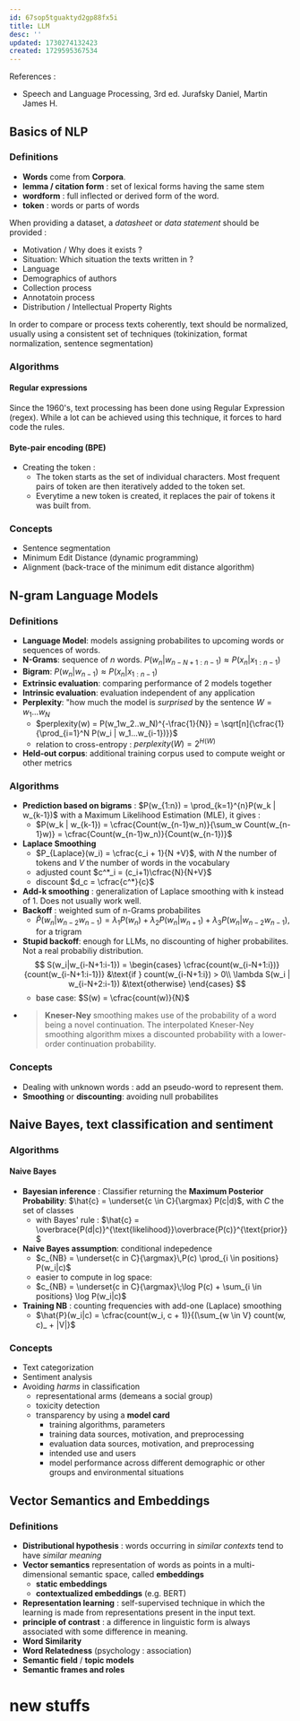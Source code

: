 ```yaml
---
id: 67sop5tguaktyd2gp88fx5i
title: LLM
desc: ''
updated: 1730274132423
created: 1729595367534
---
```


References : 
- Speech and Language Processing, 3rd ed. Jurafsky Daniel, Martin James H.


## Basics of NLP


### Definitions

- **Words** come from **Corpora**. 
- **lemma / citation form** : set of lexical forms having the same stem
- **wordform** : full inflected or derived form of the word.
- **token** : words or parts of words

When providing a dataset, a *datasheet* or *data statement* should be provided :
- Motivation / Why does it exists ?
- Situation: Which situation the texts written in ?
- Language
- Demographics of authors
- Collection process
- Annotatoin process
- Distribution / Intellectual Property Rights

In order to compare or process texts coherently, text should be normalized, usually using a consistent set of techniques (tokinization, format normalization, sentence segmentation)

### Algorithms 

#### Regular expressions

Since the 1960's, text processing has been done using Regular Expression (regex). While a lot can be achieved using this technique, it forces to hard code the rules.

#### Byte-pair encoding (BPE)

- Creating the token :
    - The token starts as the set of individual characters. Most frequent pairs of token are then iteratively added to the token set.
    - Everytime a new token is created, it replaces the pair of tokens it was built from.

### Concepts

- Sentence segmentation
- Minimum Edit Distance (dynamic programming)
- Alignment (back-trace of the minimum edit distance algorithm)


## N-gram Language Models

### Definitions

- **Language Model**: models assigning probabilites to upcoming words or sequences of words.
- **N-Grams**: sequence of *n* words. $P(w_n | w_{n-N+1:n-1}) \approx  P(x_n | x_{1:n-1})$
- **Bigram**: $P(w_n | w_{n-1}) \approx  P(x_n | x_{1:n-1})$
- **Extrinsic evaluation**: comparing performance of 2 models together
- **Intrinsic evaluation**: evaluation independent of any application
- **Perplexity**: "how much the model is *surprised* by the sentence $W=w_1...w_N$
  - $perplexity(w) = P(w_1w_2..w_N)^{-\frac{1}{N}} = \sqrt[n]{\cfrac{1}{\prod_{i=1}^N P(w_i | w_1...w_{i-1})}}$
  - relation to cross-entropy : $perplexity(W) = 2^{H(W)}$
- **Held-out corpus**: additional training corpus used to compute weight or other metrics

### Algorithms

- **Prediction based on bigrams** : $P(w_{1:n}) = \prod_{k=1}^{n}P(w_k | w_{k-1})$
with a Maximum Likelihood Estimation (MLE), it gives :
  - $P(w_k | w_{k-1}) = \cfrac{Count(w_{n-1}w_n)}{\sum_w Count(w_{n-1}w)} = \cfrac{Count(w_{n-1}w_n)}{Count(w_{n-1})}$
- **Laplace Smoothing**
  - $P_{Laplace}(w_i) = \cfrac{c_i + 1}{N +V}$, with $N$ the number of tokens and $V$ the number of words in the vocabulary
  - adjusted count $c^*_i = (c_i+1)\cfrac{N}{N+V}$
  - discount $d_c = \cfrac{c^*}{c}$
- **Add-k smoothing** : generalization of Laplace smoothing with k instead of 1. Does not usually work well.
- **Backoff** : weighted sum of n-Grams probabilites
  - $\hat{P}(w_n|w_{n-2}w_{n-1}) = \lambda_1 P(w_n) + \lambda_2 P(w_n | w_{n+1}) + \lambda_3 P(w_n|w_{n-2}w_{n-1})$, for a trigram
- **Stupid backoff**: enough for LLMs, no discounting of higher probabilites. Not a real probabiliy distribution.
$$
  S(w_i|w_{i-N+1:i-1}) =
    \begin{cases}
      \cfrac{count(w_{i-N+1:i})}{count(w_{i-N+1:i-1})} &\text{if } count(w_{i-N+1:i}) > 0\\
      \lambda S(w_i | w_{i-N+2:i-1}) &\text{otherwise}
    \end{cases} 
$$
  - base case: $S(w) = \cfrac{count(w)}{N}$
- > **Kneser-Ney** smoothing makes use of the probability of a word being a novel
continuation. The interpolated Kneser-Ney smoothing algorithm mixes a
discounted probability with a lower-order continuation probability.
  
### Concepts

- Dealing with unknown words : add an <UNK> pseudo-word to represent them.
- **Smoothing** or **discounting**: avoiding null probabilites

## Naive Bayes, text classification and sentiment

### Algorithms

#### Naive Bayes

- **Bayesian inference** : Classifier returning the **Maximum Posterior Probability**: $\hat{c} = \underset{c \in C}{\argmax} P(c|d)$, with $C$ the set of classes
  - with Bayes' rule : $\hat{c} = \overbrace{P(d|c)}^{\text{likelihood}}\overbrace{P(c)}^{\text{prior}}$
- **Naive Bayes assumption**: conditional indepedence
  - $c_{NB} = \underset{c in C}{\argmax}\,P(c) \prod_{i \in positions} P(w_i|c)$
  - easier to compute in log space:
  - $c_{NB} = \underset{c in C}{\argmax}\;\log P(c) + \sum_{i \in positions} \log P(w_i|c)$
- **Training NB** : counting frequencies with add-one (Laplace) smoothing 
  - $\hat{P}(w_i|c) = \cfrac{count(w_i, c + 1)}{(\sum_{w \in V} count(w, c)_ + |V|}$

### Concepts

- Text categorization
- Sentiment analysis
- Avoiding _harms_ in classification
  - representational arms (demeans a social group)
  - toxicity detection
  - transparency by using a **model card**
     - training algorithms, parameters
     - training data sources, motivation, and preprocessing
     - evaluation data sources, motivation, and preprocessing
     - intended use and users
     - model performance across different demographic or other groups and environmental situations

## Vector Semantics and Embeddings

### Definitions

- **Distributional hypothesis** : words occurring in _similar contexts_ tend to have _similar meaning_
- **Vector semantics** representation of words as points in a multi-dimensional semantic space, called **embeddings**
  - **static embeddings**
  - **contextualized embeddings** (e.g. BERT)
- **Representation learning** : self-supervised technique in which the learning is made from representations present in the input text.
- **principle of contrast** : a difference in linguistic form is always associated with some difference in meaning.
- **Word Similarity**
- **Word Relatedness** (psychology : association)
- **Semantic field** / **topic models**
- **Semantic frames and roles**


# new stuffs